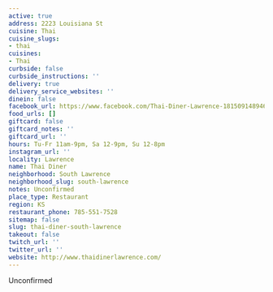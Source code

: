 ```yaml
---
active: true
address: 2223 Louisiana St
cuisine: Thai
cuisine_slugs:
- thai
cuisines:
- Thai
curbside: false
curbside_instructions: ''
delivery: true
delivery_service_websites: ''
dinein: false
facebook_url: https://www.facebook.com/Thai-Diner-Lawrence-181509148946240/
food_urls: []
giftcard: false
giftcard_notes: ''
giftcard_url: ''
hours: Tu-Fr 11am-9pm, Sa 12-9pm, Su 12-8pm
instagram_url: ''
locality: Lawrence
name: Thai Diner
neighborhood: South Lawrence
neighborhood_slug: south-lawrence
notes: Unconfirmed
place_type: Restaurant
region: KS
restaurant_phone: 785-551-7528
sitemap: false
slug: thai-diner-south-lawrence
takeout: false
twitch_url: ''
twitter_url: ''
website: http://www.thaidinerlawrence.com/
---
```


Unconfirmed